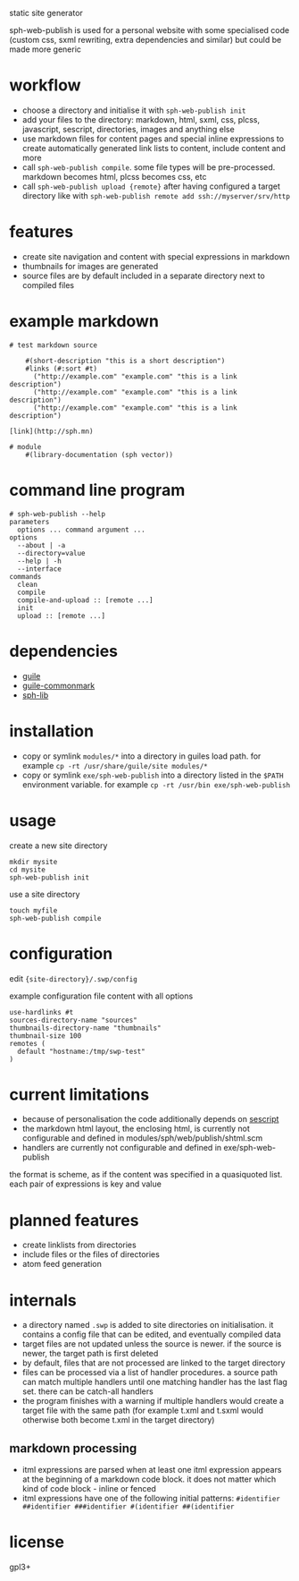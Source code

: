 static site generator

sph-web-publish is used for a personal website with some specialised code (custom css, sxml rewriting, extra dependencies and similar) but could be made more generic

# workflow
* choose a directory and initialise it with `sph-web-publish init`
* add your files to the directory: markdown, html, sxml, css, plcss, javascript, sescript, directories, images and anything else
* use markdown files for content pages and special inline expressions to create automatically generated link lists to content, include content and more
* call `sph-web-publish compile`. some file types will be pre-processed. markdown becomes html, plcss becomes css, etc
* call `sph-web-publish upload {remote}` after having configured a target directory like with `sph-web-publish remote add ssh://myserver/srv/http`

# features
* create site navigation and content with special expressions in markdown
* thumbnails for images are generated
* source files are by default included in a separate directory next to compiled files

# example markdown
```
# test markdown source

    #(short-description "this is a short description")
    #links (#:sort #t)
      ("http://example.com" "example.com" "this is a link description")
      ("http://example.com" "example.com" "this is a link description")
      ("http://example.com" "example.com" "this is a link description")

[link](http://sph.mn)

# module
    #(library-documentation (sph vector))
```

# command line program
```
# sph-web-publish --help
parameters
  options ... command argument ...
options
  --about | -a
  --directory=value
  --help | -h
  --interface
commands
  clean
  compile
  compile-and-upload :: [remote ...]
  init
  upload :: [remote ...]
```

# dependencies
* [guile](https://www.gnu.org/software/guile/)
* [guile-commonmark](https://github.com/OrangeShark/guile-commonmark)
* [sph-lib](https://github.com/sph-mn/sph-lib)

# installation
* copy or symlink `modules/*` into a directory in guiles load path. for example `cp -rt /usr/share/guile/site modules/*`
* copy or symlink `exe/sph-web-publish` into a directory listed in the `$PATH` environment variable. for example `cp -rt /usr/bin exe/sph-web-publish`

# usage
create a new site directory
```
mkdir mysite
cd mysite
sph-web-publish init
```

use a site directory
```
touch myfile
sph-web-publish compile
```

# configuration
edit `{site-directory}/.swp/config`

example configuration file content with all options
```
use-hardlinks #t
sources-directory-name "sources"
thumbnails-directory-name "thumbnails"
thumbnail-size 100
remotes (
  default "hostname:/tmp/swp-test"
)
```

# current limitations
* because of personalisation the code additionally depends on [sescript](https://github.com/sph-mn/sescript)
* the markdown html layout, the enclosing html, is currently not configurable and defined in modules/sph/web/publish/shtml.scm
* handlers are currently not configurable and defined in exe/sph-web-publish

the format is scheme, as if the content was specified in a quasiquoted list. each pair of expressions is key and value

# planned features
* create linklists from directories
* include files or the files of directories
* atom feed generation

# internals
* a directory named `.swp` is added to site directories on initialisation. it contains a config file that can be edited, and eventually compiled data
* target files are not updated unless the source is newer. if the source is newer, the target path is first deleted
* by default, files that are not processed are linked to the target directory
* files can be processed via a list of handler procedures. a source path can match multiple handlers until one matching handler has the last flag set. there can be catch-all handlers
* the program finishes with a warning if multiple handlers would create a target file with the same path (for example t.xml and t.sxml would otherwise both become t.xml in the target directory)

## markdown processing
* itml expressions are parsed when at least one itml expression appears at the beginning of a markdown code block. it does not matter which kind of code block - inline or fenced
* itml expressions have one of the following initial patterns: `#identifier ##identifier ###identifier #(identifier ##(identifier`

# license
gpl3+